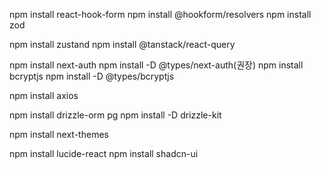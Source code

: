 <!-- form -->

npm install react-hook-form
npm install @hookform/resolvers
npm install zod

<!-- state -->

npm install zustand
npm install @tanstack/react-query

<!-- auth -->

npm install next-auth
npm install -D @types/next-auth(권장)
npm install bcryptjs
npm install -D @types/bcryptjs

<!-- fetc -->

npm install axios

<!-- ORM -->

npm install drizzle-orm pg
npm install -D drizzle-kit

<!-- dark Mode -->

npm install next-themes

<!-- ui -->

npm install lucide-react
npm install shadcn-ui
